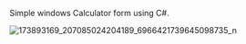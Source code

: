 Simple windows Calculator form using C#.

![173893169_207085024204189_6966421739645098735_n](https://user-images.githubusercontent.com/47922615/115159431-e31fc680-a0b4-11eb-9f79-2edd731d75a5.png)
